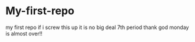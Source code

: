 # My-first-repo
my first repo if i screw this up it is no big deal
7th period thank god monday is almost over!!
